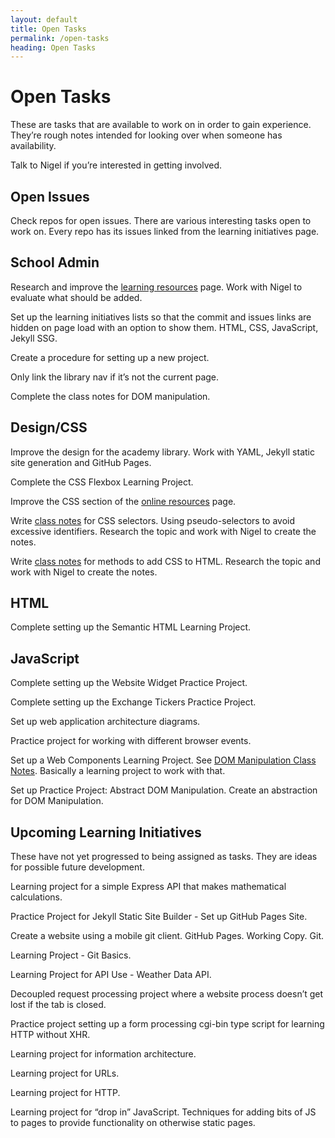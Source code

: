 ```yaml
---
layout: default
title: Open Tasks
permalink: /open-tasks
heading: Open Tasks
---
```


# Open Tasks

These are tasks that are available to work on in order to gain experience. They’re rough notes intended for looking over when someone has availability.

Talk to Nigel if you’re interested in getting involved.

## Open Issues

Check repos for open issues. There are various interesting tasks open to work on. Every repo has its issues linked from the learning initiatives page.

## School Admin

Research and improve the [learning resources](resources) page. Work with Nigel to evaluate what should be added.

Set up the learning initiatives lists so that the commit and issues links are hidden on page load with an option to show them. HTML, CSS, JavaScript, Jekyll SSG.

Create a procedure for setting up a new project.

Only link the library nav if it’s not the current page.

Complete the class notes for DOM manipulation.

## Design/CSS

Improve the design for the academy library. Work with YAML, Jekyll static site generation and GitHub Pages.

Complete the CSS Flexbox Learning Project.

Improve the CSS section of the [online resources](/resources) page.

Write [class notes](/class-notes) for CSS selectors. Using pseudo-selectors to avoid excessive identifiers. Research the topic and work with Nigel to create the notes.

Write [class notes](/class-notes) for methods to add CSS to HTML. Research the topic and work with Nigel to create the notes.

## HTML

Complete setting up the Semantic HTML Learning Project.

## JavaScript

Complete setting up the Website Widget Practice Project.

Complete setting up the Exchange Tickers  Practice Project.

Set up web application architecture diagrams.

Practice project for working with different browser events.

Set up a Web Components Learning Project. See [DOM Manipulation Class Notes](class-notes/dom-manipulation). Basically a learning project to work with that.

Set up Practice Project: Abstract DOM Manipulation. Create an abstraction for DOM Manipulation.

## Upcoming Learning Initiatives

These have not yet progressed to being assigned as tasks. They are ideas for possible future development.

Learning project for a simple Express API that makes mathematical calculations.

Practice Project for Jekyll Static Site Builder - Set up GitHub Pages Site.

Create a website using a mobile git client. GitHub Pages. Working Copy. Git.

Learning Project - Git Basics.

Learning Project for API Use - Weather Data API.

Decoupled request processing project where a website process doesn’t get lost if the tab is closed.

Practice project setting up a form processing cgi-bin type script for learning HTTP without XHR.

Learning project for information architecture.

Learning project for URLs.

Learning project for HTTP.

Learning project for “drop in” JavaScript. Techniques for adding bits of JS to pages to provide functionality on otherwise static pages.

